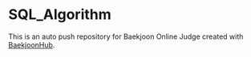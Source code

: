 # SQL_Algorithm
This is an auto push repository for Baekjoon Online Judge created with [BaekjoonHub](https://github.com/BaekjoonHub/BaekjoonHub).
